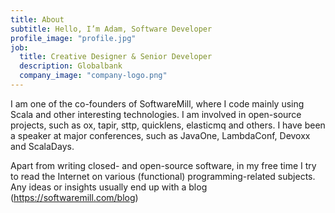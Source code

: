 ```yaml
---
title: About
subtitle: Hello, I’m Adam, Software Developer
profile_image: "profile.jpg"
job:
  title: Creative Designer & Senior Developer
  description: Globalbank
  company_image: "company-logo.png"
---
```

I am one of the co-founders of SoftwareMill, where I code mainly using Scala and other interesting technologies. I am involved in open-source projects, such as ox, tapir, sttp, quicklens, elasticmq and others. I have been a speaker at major conferences, such as JavaOne, LambdaConf, Devoxx and ScalaDays.

Apart from writing closed- and open-source software, in my free time I try to read the Internet on various (functional) programming-related subjects. Any ideas or insights usually end up with a blog (https://softwaremill.com/blog)
